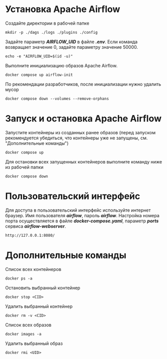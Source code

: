 
# Установка Apache Airflow

Создайте директории в рабочей папке

```
mkdir -p ./dags ./logs ./plugins ./config
```

Задайте параметр ***AIRFLOW_UID*** в файле ***.env***. Если команда возвращает значение 0, задайте параметру значение 50000. 

```
echo -e "AIRFLOW_UID=$(id -u)"
```

Выполните инициализацию образов Apache Airflow.

```
docker compose up airflow-init
```

По рекомендации разработчиков, после инициализации нужно удалить мусор

```
docker compose down --volumes --remove-orphans
```

# Запуск и остановка Apache Airflow

Запустите контейнеры из созданных ранее образов (перед запуском рекомендуется убедиться, что контейнеры уже не запущены, см. "Дополнительные команды")

```
docker compose up
```

Для остановки всех запущенных контейнеров выполните команду ниже из рабочей папки

```
docker compose down
```

# Пользовательский интерфейс

Для доступа в пользовательский интерфейс используйте интернет браузер. Имя пользователя ***airflow***, пароль ***airflow***. Настройка номера порта осуществляется в файле ***docker-compose.yaml***, параметр ***ports*** сервиса ***airflow-webserver***.

```
http://127.0.0.1:8080/
```

# Дополнительные команды

Список всех контейнеров

```
docker ps -a
```

Остановить выбранный контейнер

```
docker stop <CID>
```

Удалить выбранный контейнер

```
docker rm -v <CID>
```

Список всех образов

```
docker images -a
```

Удалить выбранный образ

```
docker rmi <UID>
```



